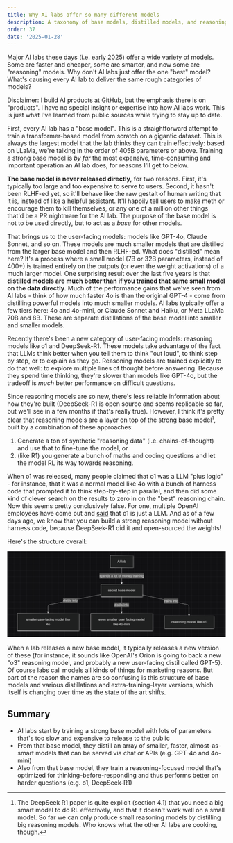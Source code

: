 ```yaml
---
title: Why AI labs offer so many different models
description: A taxonomy of base models, distilled models, and reasoning models
order: 37
date: '2025-01-28'
---
```


Major AI labs these days (i.e. early 2025) offer a wide variety of models. Some are faster and cheaper, some are smarter, and now some are "reasoning" models. Why don't AI labs just offer the one "best" model? What's causing every AI lab to deliver the same rough categories of models?

Disclaimer: I build AI products at GitHub, but the emphasis there is on "products". I have no special insight or expertise into how AI labs work. This is just what I've learned from public sources while trying to stay up to date.

First, every AI lab has a "base model". This is a straightforward attempt to train a transformer-based model from scratch on a gigantic dataset. This is always the largest model that the lab thinks they can train effectively: based on LLaMa, we're talking in the order of 405B parameters or above. Training a strong base model is _by far_ the most expensive, time-consuming and important operation an AI lab does, for reasons I'll get to below.

**The base model is never released directly,** for two reasons. First, it's typically too large and too expensive to serve to users. Second, it hasn't been RLHF-ed yet, so it'll behave like the raw gestalt of human writing that it is, instead of like a helpful assistant. It'll happily tell users to make meth or encourage them to kill themselves, or any one of a million other things that'd be a PR nightmare for the AI lab. The purpose of the base model is not to be used directly, but to act as a _base_ for other models.

That brings us to the user-facing models: models like GPT-4o, Claude Sonnet, and so on. These models are much smaller models that are distilled from the larger base model and then RLHF-ed. What does "distilled" mean here? It's a process where a small model (7B or 32B parameters, instead of 400+) is trained entirely on the outputs (or even the weight activations) of a much larger model. One surprising result over the last five years is that **distilled models are much better than if you trained that same small model on the data directly**. Much of the performance gains that we've seen from AI labs - think of how much faster 4o is than the original GPT-4 - come from distilling powerful models into much smaller models. AI labs typically offer a few tiers here: 4o and 4o-mini, or Claude Sonnet and Haiku, or Meta LLaMa 70B and 8B. These are separate distillations of the base model into smaller and smaller models.

Recently there's been a new category of user-facing models: reasoning models like o1 and DeepSeek-R1. These models take advantage of the fact that LLMs think better when you tell them to think "out loud", to think step by step, or to explain as they go. Reasoning models are trained explicitly to do that well: to explore multiple lines of thought before answering. Because they spend time thinking, they're slower than models like GPT-4o, but the tradeoff is _much_ better performance on difficult questions.

Since reasoning models are so new, there's less reliable information about how they're built (DeepSeek-R1 is open source and seems replicable so far, but we'll see in a few months if that's really true). However, I think it's pretty clear that reasoning models are a layer on top of the strong base model[^1], built by a combination of these approaches:

1. Generate a ton of synthetic "reasoning data" (i.e. chains-of-thought) and use that to fine-tune the model, or
2. (like R1) you generate a bunch of maths and coding questions and let the model RL its way towards reasoning.

When o1 was released, many people claimed that o1 was a LLM "plus logic" - for instance, that it was a normal model like 4o with a bunch of harness code that prompted it to think step-by-step in parallel, and then did some kind of clever search on the results to zero in on the "best" reasoning chain. Now this seems pretty conclusively false. For one, multiple OpenAI employees have come out and [said](https://x.com/__nmca__/status/1870170101091008860) that o1 is just a LLM. And as of a few days ago, we know that you can build a strong reasoning model without harness code, because DeepSeek-R1 did it and open-sourced the weights!

Here's the structure overall:

![models](ai-lab-models.png)

When a lab releases a new base model, it typically releases a new version of these (for instance, it sounds like OpenAI's Orion is going to back a new "o3" reasoning model, and probably a new user-facing distil called GPT-5). Of course labs call models all kinds of things for marketing reasons. But part of the reason the names are so confusing is this structure of base models and various distillations and extra-training-layer versions, which itself is changing over time as the state of the art shifts.

## Summary


- AI labs start by training a strong base model with lots of parameters that's too slow and expensive to release to the public
- From that base model, they distill an array of smaller, faster, almost-as-smart models that can be served via chat or APIs (e.g. GPT-4o and 4o-mini)
- Also from that base model, they train a reasoning-focused model that's optimized for thinking-before-responding and thus performs better on harder questions (e.g. o1, DeepSeek-R1)


[^1]: The DeepSeek R1 paper is quite explicit (section 4.1) that you need a big smart model to do RL effectively, and that it doesn't work well on a small model. So far we can only produce small reasoning models by distilling big reasoning models. Who knows what the other AI labs are cooking, though.